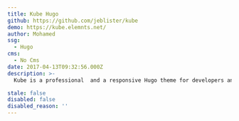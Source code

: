 ```yaml
---
title: Kube Hugo
github: https://github.com/jeblister/kube
demo: https://kube.elemnts.net/
author: Mohamed
ssg:
  - Hugo
cms:
  - No Cms
date: 2017-04-13T09:32:56.000Z
description: >-
  Kube is a professional  and a responsive Hugo theme for developers and designers that offers a documentation section mixed with a landing page and a blog.

stale: false
disabled: false
disabled_reason: ''
---
```

